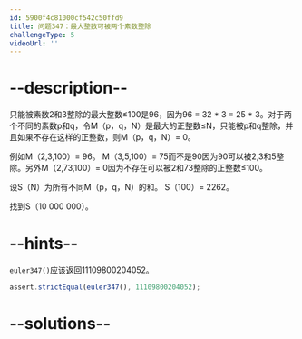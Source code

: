 ```yaml
---
id: 5900f4c81000cf542c50ffd9
title: 问题347：最大整数可被两个素数整除
challengeType: 5
videoUrl: ''
---
```


# --description--

只能被素数2和3整除的最大整数≤100是96，因为96 = 32 \* 3 = 25 \* 3。对于两个不同的素数p和q，令M（p，q，N）是最大的正整数≤N，只能被p和q整除，并且如果不存在这样的正整数，则M（p，q，N）= 0。

例如M（2,3,100）= 96。 M（3,5,100）= 75而不是90因为90可以被2,3和5整除。另外M（2,73,100）= 0因为不存在可以被2和73整除的正整数≤100。

设S（N）为所有不同M（p，q，N）的和。 S（100）= 2262。

找到S（10 000 000）。

# --hints--

`euler347()`应该返回11109800204052。

```js
assert.strictEqual(euler347(), 11109800204052);
```

# --solutions--

